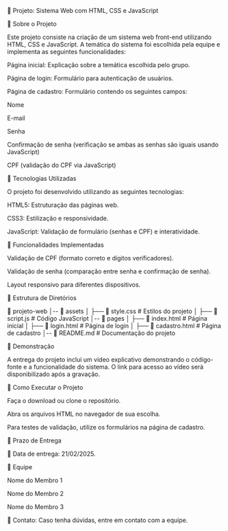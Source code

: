 📌 Projeto: Sistema Web com HTML, CSS e JavaScript

📖 Sobre o Projeto

Este projeto consiste na criação de um sistema web front-end utilizando HTML, CSS e JavaScript. A temática do sistema foi escolhida pela equipe e implementa as seguintes funcionalidades:

Página inicial: Explicação sobre a temática escolhida pelo grupo.

Página de login: Formulário para autenticação de usuários.

Página de cadastro: Formulário contendo os seguintes campos:

Nome

E-mail

Senha

Confirmação de senha (verificação se ambas as senhas são iguais usando JavaScript)

CPF (validação do CPF via JavaScript)

🚀 Tecnologias Utilizadas

O projeto foi desenvolvido utilizando as seguintes tecnologias:

HTML5: Estruturação das páginas web.

CSS3: Estilização e responsividade.

JavaScript: Validação de formulário (senhas e CPF) e interatividade.

🎯 Funcionalidades Implementadas

Validação de CPF (formato correto e dígitos verificadores).

Validação de senha (comparação entre senha e confirmação de senha).

Layout responsivo para diferentes dispositivos.

📂 Estrutura de Diretórios

📁 projeto-web
│-- 📁 assets
│   ├── 📄 style.css  # Estilos do projeto
│   ├── 📄 script.js  # Código JavaScript
│-- 📁 pages
│   ├── 📄 index.html  # Página inicial
│   ├── 📄 login.html  # Página de login
│   ├── 📄 cadastro.html  # Página de cadastro
│-- 📄 README.md  # Documentação do projeto

🎥 Demonstração

A entrega do projeto inclui um vídeo explicativo demonstrando o código-fonte e a funcionalidade do sistema. O link para acesso ao vídeo será disponibilizado após a gravação.

📌 Como Executar o Projeto

Faça o download ou clone o repositório.

Abra os arquivos HTML no navegador de sua escolha.

Para testes de validação, utilize os formulários na página de cadastro.

📅 Prazo de Entrega

📆 Data de entrega: 21/02/2025.

👥 Equipe

Nome do Membro 1

Nome do Membro 2

Nome do Membro 3

🔗 Contato: Caso tenha dúvidas, entre em contato com a equipe.
